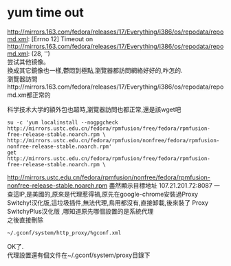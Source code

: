 # yum time out  

http://mirrors.163.com/fedora/releases/17/Everything/i386/os/repodata/repomd.xml: [Errno 12] Timeout on http://mirrors.163.com/fedora/releases/17/Everything/i386/os/repodata/repomd.xml: (28, '')
<br>
尝试其他镜像。
<br>
換成其它鏡像也一樣,鬱悶到極點,瀏覽器都訪問網絡好好的,咋怎的.
<br>
瀏覽器訪問http://mirrors.163.com/fedora/releases/17/Everything/i386/os/repodata/repomd.xm都正常的

科学技术大学的額外包也超時,瀏覽器訪問也都正常,還是該wget吧


```Shell
su -c 'yum localinstall --nogpgcheck http://mirrors.ustc.edu.cn/fedora/rpmfusion/free/fedora/rpmfusion-free-release-stable.noarch.rpm \
http://mirrors.ustc.edu.cn/fedora/rpmfusion/nonfree/fedora/rpmfusion-nonfree-release-stable.noarch.rpm'
get  http://mirrors.ustc.edu.cn/fedora/rpmfusion/free/fedora/rpmfusion-free-release-stable.noarch.rpm \
```

http://mirrors.ustc.edu.cn/fedora/rpmfusion/nonfree/fedora/rpmfusion-nonfree-release-stable.noarch.rpm 盡然顯示目標地址 107.21.201.72:8087 一查這IP,是美國的,原來是代理惹得禍,原先在google-chrome安裝過Proxy Switchy!汉化版,這垃圾插件,無法代理,鳥用都沒有,直接卸載,後來裝了 Proxy SwitchyPlus汉化版 ,哪知道原先哪個設置的是系統代理
<br>
之後直接刪除
```
~/.gconf/system/http_proxy/%gconf.xml 
```
OK了.
<br />
代理設置還有個文件在~/.gconf/system/proxy目錄下
